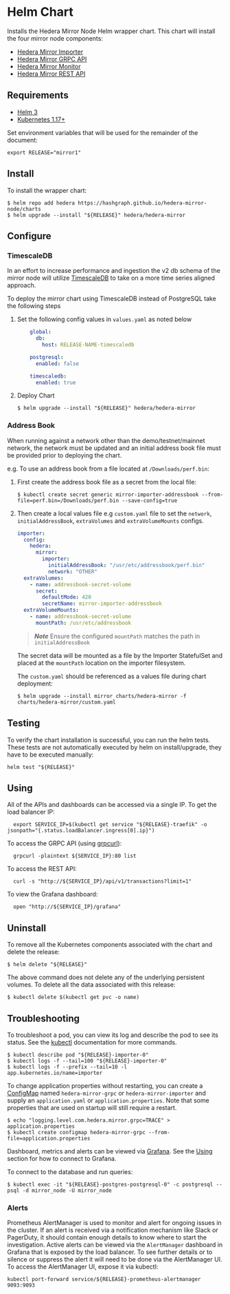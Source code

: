 # Helm Chart

Installs the Hedera Mirror Node Helm wrapper chart. This chart will install the four mirror node components:

- [Hedera Mirror Importer](hedera-mirror-importer)
- [Hedera Mirror GRPC API](hedera-mirror-grpc)
- [Hedera Mirror Monitor](hedera-mirror-monitor)
- [Hedera Mirror REST API](hedera-mirror-rest)

## Requirements

- [Helm 3](https://helm.sh)
- [Kubernetes 1.17+](https://kubernetes.io)

Set environment variables that will be used for the remainder of the document:

```shell script
export RELEASE="mirror1"
```

## Install

To install the wrapper chart:

   ```shell script
   $ helm repo add hedera https://hashgraph.github.io/hedera-mirror-node/charts
   $ helm upgrade --install "${RELEASE}" hedera/hedera-mirror
   ```

## Configure

### TimescaleDB
In an effort to increase performance and ingestion the v2 db schema of the mirror node will utilize [TimescaleDB](https://docs.timescale.com/latest/main) to take on a more time series aligned approach.

To deploy the mirror chart using TimescaleDB instead of PostgreSQL take the following steps
1. Set the following config values in `values.yaml` as noted below
    ```yaml
        global:
          db:
            host: RELEASE-NAME-timescaledb

        postgresql:
          enabled: false

        timescaledb:
          enabled: true
    ```

2. Deploy Chart
    ```shell script
    $ helm upgrade --install "${RELEASE}" hedera/hedera-mirror
    ```

### Address Book
When running against a network other than the demo/testnet/mainnet network, the network must be updated and an initial address book file must be provided prior to deploying the chart.

e.g. To use an address book from a file located at `/Downloads/perf.bin`:

1. First create the address book file as a secret from the local file:
    ```shell script
    $ kubectl create secret generic mirror-importer-addressbook --from-file=perf.bin=/Downloads/perf.bin --save-config=true
    ```

2. Then create a local values file e.g `custom.yaml` file to set the `network`, `initialAddressBook`, `extraVolumes` and `extraVolumeMounts` configs.
    ```yaml
    importer:
      config:
        hedera:
          mirror:
            importer:
              initialAddressBook: "/usr/etc/addressbook/perf.bin"
              network: "OTHER"
      extraVolumes:
        - name: addressbook-secret-volume
          secret:
            defaultMode: 420
            secretName: mirror-importer-addressbook
      extraVolumeMounts:
        - name: addressbook-secret-volume
          mountPath: /usr/etc/addressbook
    ```
    > **_Note_** Ensure the configured `mountPath` matches the path in `initialAddressBook`

   The secret data will be mounted as a file by the Importer StatefulSet and placed at the `mountPath` location on the importer filesystem.

   The `custom.yaml` should be referenced as a values file during chart deployment:
   ```shell script
   $ helm upgrade --install mirror charts/hedera-mirror -f charts/hedera-mirror/custom.yaml
   ```

## Testing

To verify the chart installation is successful, you can run the helm tests. These tests are not automatically executed
by helm on install/upgrade, they have to be executed manually:

```shell script
helm test "${RELEASE}"
```

## Using

All of the APIs and dashboards can be accessed via a single IP. To get the load balancer IP:
```shell script
  export SERVICE_IP=$(kubectl get service "${RELEASE}-traefik" -o jsonpath="{.status.loadBalancer.ingress[0].ip}")
```

To access the GRPC API (using [grpcurl](https://github.com/fullstorydev/grpcurl)):
```shell script
  grpcurl -plaintext ${SERVICE_IP}:80 list
```

To access the REST API:
```shell script
  curl -s "http://${SERVICE_IP}/api/v1/transactions?limit=1"
```

To view the Grafana dashboard:
```shell script
  open "http://${SERVICE_IP}/grafana"
```

## Uninstall

To remove all the Kubernetes components associated with the chart and delete the release:

```shell script
$ helm delete "${RELEASE}"
```

The above command does not delete any of the underlying persistent volumes. To delete all the data associated with this release:
```shell script
$ kubectl delete $(kubectl get pvc -o name)
```

## Troubleshooting

To troubleshoot a pod, you can view its log and describe the pod to see its status. See the
[kubectl](https://kubernetes.io/docs/reference/kubectl/overview/) documentation for more commands.

```shell script
$ kubectl describe pod "${RELEASE}-importer-0"
$ kubectl logs -f --tail=100 "${RELEASE}-importer-0"
$ kubectl logs -f --prefix --tail=10 -l app.kubernetes.io/name=importer
```

To change application properties without restarting, you can create a
[ConfigMap](https://kubernetes.io/docs/tasks/configure-pod-container/configure-pod-configmap/#create-configmaps-from-files)
named `hedera-mirror-grpc` or `hedera-mirror-importer` and supply an `application.yaml` or `application.properties`.
Note that some properties that are used on startup will still require a restart.

```shell script
$ echo "logging.level.com.hedera.mirror.grpc=TRACE" > application.properties
$ kubectl create configmap hedera-mirror-grpc --from-file=application.properties
```

Dashboard, metrics and alerts can be viewed via [Grafana](https://grafana.com). See the [Using](#using) section for how
to connect to Grafana.

To connect to the database and run queries:

```shell script
$ kubectl exec -it "${RELEASE}-postgres-postgresql-0" -c postgresql -- psql -d mirror_node -U mirror_node
```

### Alerts

Prometheus AlertManager is used to monitor and alert for ongoing issues in the cluster. If an alert is received via
a notification mechanism like Slack or PagerDuty, it should contain enough details to know where to start the
investigation. Active alerts can be viewed via the `AlertManager` dashboard in Grafana that is exposed by the load
balancer. To see further details or to silence or suppress the alert it will need to be done via the AlertManager UI.
To access the AlertManager UI, expose it via kubectl:

```shell script
kubectl port-forward service/${RELEASE}-prometheus-alertmanager 9093:9093
```

